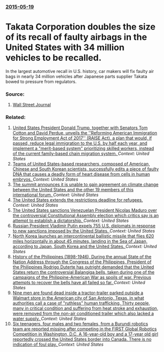 ### [2015-05-19](/news/2015/05/19/index.md)

# Takata Corporation doubles the size of its recall of faulty airbags in the United States with 34 million vehicles to be recalled. 

In the largest automotive recall in U.S. history, car makers will fix faulty air bags in nearly 34 million vehicles after Japanese parts supplier Takata bowed to pressure from regulators.


### Source:

1. [Wall Street Journal](http://www.wsj.com/articles/air-bag-recalls-expand-sharply-1432057549)

### Related:

1. [United States President Donald Trump, together with Senators Tom Cotton and David Perdue, unveils the ''Reforming American Immigration for Strong Employment Act of 2017'' (RAISE Act), a plan that would, if passed, reduce legal immigration to the U.S. by half each year, and implement a "merit-based system" prioritizing skilled workers, instead of the current family-based chain migration system. ](/news/2017/08/2/united-states-president-donald-trump-together-with-senators-tom-cotton-and-david-perdue-unveils-the-reforming-american-immigration-for-s.md) _Context: United States_
2. [Teams of United States-based researchers, composed of American, Chinese and South Korean scientists, successfully edits a piece of faulty DNA that causes a deadly form of heart disease from cells in human embryos.  ](/news/2017/08/2/teams-of-united-states-based-researchers-composed-of-american-chinese-and-south-korean-scientists-successfully-edits-a-piece-of-faulty-dn.md) _Context: United States_
3. [The summit announces it is unable to gain agreement on climate change between the United States and the other 19 members of this international forum. ](/news/2017/07/8/the-summit-announces-it-is-unable-to-gain-agreement-on-climate-change-between-the-united-states-and-the-other-19-members-of-this-internation.md) _Context: United States_
4. [The United States extends the restrictions deadline for refugees. ](/news/2017/07/5/the-united-states-extends-the-restrictions-deadline-for-refugees.md) _Context: United States_
5. [The United States sanctions Venezuelan President Nicolas Maduro over the controversial Constitutional Assembly election which critics say is an attempt to establish a dictatorship. ](/news/2017/07/31/the-united-states-sanctions-venezuelan-president-nicola-s-maduro-over-the-controversial-constitutional-assembly-election-which-critics-say-i.md) _Context: United States_
6. [Russian President Vladimir Putin expels 755 U.S. diplomats in response to new sanctions imposed by the United States. ](/news/2017/07/30/russian-president-vladimir-putin-expels-755-u-s-diplomats-in-response-to-new-sanctions-imposed-by-the-united-states.md) _Context: United States_
7. [North Korea launches an intercontinental ballistic missile that flies 620 miles horizontally in about 45 minutes, landing in the Sea of Japan, according to Japan, South Korea and the United States.  ](/news/2017/07/28/north-korea-launches-an-intercontinental-ballistic-missile-that-flies-620-miles-horizontally-in-about-45-minutes-landing-in-the-sea-of-japa.md) _Context: United States_
8. [History of the Philippines (1898-1946), During the annual State of the Nation Address through the Congress of the Philippines, President of the Philippines Rodrigo Duterte has outright demanded that the United States return the controversial Balangiga bells, taken during one of the campaigns of the Philippine-American War as spoils of war. Previous attempts to recover the bells have all failed so far. ](/news/2017/07/24/history-of-the-philippines-1898a1946-during-the-annual-state-of-the-nation-address-through-the-congress-of-the-philippines-president-o.md) _Context: United States_
9. [Nine men are found dead inside a tractor-trailer parked outside a Walmart store in the American city of San Antonio, Texas, in what authorities call a case of "ruthless" human trafficking. Thirty people,  many in critical condition and suffering from heat stroke and exhaustion, were removed from the non-air conditioned trailer which also lacked a water supply. ](/news/2017/07/23/nine-men-are-found-dead-inside-a-tractor-trailer-parked-outside-a-walmart-store-in-the-american-city-of-san-antonio-texas-in-what-authorit.md) _Context: United States_
10. [Six teenagers, four males and two females, from a Burundi robotics team are reported missing after competing in the FIRST Global Robotics Competition in Washington, D.C.  A 16-year-old boy and a 17-year old girl reportedly crossed the United States border into Canada. There is no indication of foul play. ](/news/2017/07/20/six-teenagers-four-males-and-two-females-from-a-burundi-robotics-team-are-reported-missing-after-competing-in-the-first-global-robotics-co.md) _Context: United States_
